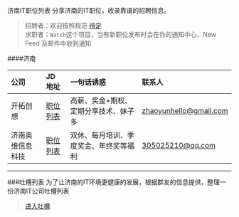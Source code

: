 济南IT职位列表
分享济南的IT职位，收录靠谱的招聘信息。

> 招聘者：欢迎按照规范 [待定](https://github.com/beanu/jobs)  
> 求职者：`Watch`这个项目，当有新职位发布时会在你的通知中心、New Feed 及邮件中收到通知  

####济南

公司  | JD 地址 | 一句话诱惑 | 联系人
:------------- | :------------- | :-------------  | :-------------
开拓创想 | [职位列表](./jobs/北京开拓创想济南分公司.md) | 高薪、奖金+期权、定期分享技术、妹子多 | [zhaoyunhello@gmail.com](mailto:zhaoyunhello@gmail.com "有效期 2015-06-30")
济南奥维信息科技 |[职位列表](./jobs/济南奥维信息科技有限公司.md) |双休、每月培训、季度奖金、年终奖等福利 |[305025210@qq.com](mailto:305025210@qq.com "有效期 2015-12-30")











-----------------------------------------------------------------------------
###吐槽列表
为了让济南的IT环境更健康的发展，根据群友的信息提供，整理一份济南IT公司吐槽列表
> [进入吐槽](./fucklist.md)
